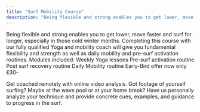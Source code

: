 ```yaml
---
title: "Surf Mobility Course"
description: "Being flexible and strong enables you to get lower, move faster and surf for longer, especially in those cold winter months. Completing this course with our fully qualified Yoga and mobility coach will give you fundamental flexibility and strength as well as daily mobility and pre-surf activation routines."
---
```


Being flexible and strong enables you to get lower, move faster and surf for longer, especially in those cold winter months. Completing this course with our fully qualified Yoga and mobility coach will give you fundamental flexibility and strength as well as daily mobility and pre-surf activation routines.
Modules included:
Weekly Yoga lessons
Pre-surf activation routine
Post surf recovery routine
Daily Mobility routine
Early-Bird offer now only £30-

Get coached remotely with online video analysis.
Got footage of yourself surfing?
Maybe at the wave pool or at your home break? Have us personally analyze your technique and provide concrete cues, examples, and guidance to progress in the surf.
